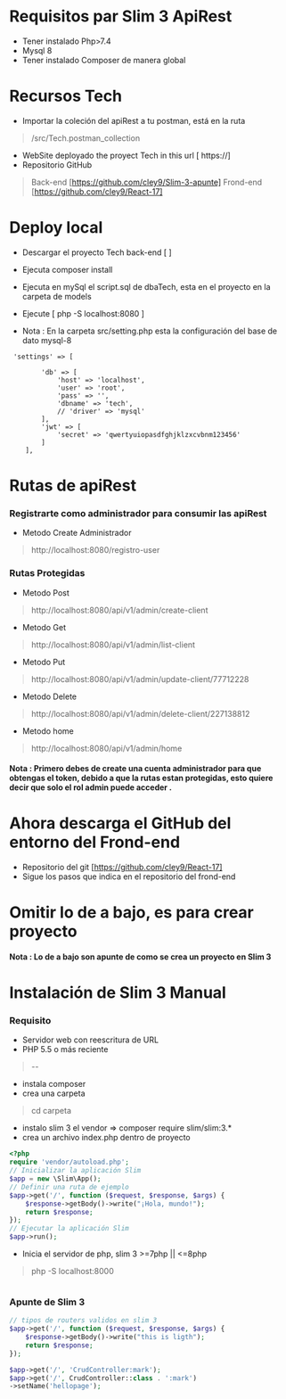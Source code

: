 # Requisitos par Slim 3 ApiRest
- Tener instalado Php>7.4
- Mysql 8
- Tener instalado Composer de manera global
# Recursos Tech 
- Importar la coleción del apiRest a tu postman, está en la ruta 
> /src/Tech.postman_collection 
- WebSite deployado the proyect Tech in this url [ https://]
- Repositorio GitHub
 > Back-end [https://github.com/cley9/Slim-3-apunte]
 > Frond-end [https://github.com/cley9/React-17]
# Deploy local
- Descargar el proyecto Tech back-end [ ]
- Ejecuta composer install
- Ejecuta en mySql el script.sql de dbaTech, esta en el proyecto en la carpeta de models
- Ejecute [ php -S localhost:8080 ]

- Nota : En la carpeta src/setting.php esta la configuración del base de dato mysql-8
````npm
 'settings' => [

        'db' => [
            'host' => 'localhost',
            'user' => 'root',
            'pass' => '',
            'dbname' => 'tech',
            // 'driver' => 'mysql'
        ],
        'jwt' => [
            'secret' => 'qwertyuiopasdfghjklzxcvbnm123456'
        ]
    ],
````
# Rutas de apiRest 
### Registrarte como administrador para consumir las apiRest

- Metodo Create Administrador
> http://localhost:8080/registro-user

### Rutas Protegidas

- Metodo Post
> http://localhost:8080/api/v1/admin/create-client

- Metodo Get
> http://localhost:8080/api/v1/admin/list-client

- Metodo Put
> http://localhost:8080/api/v1/admin/update-client/77712228

- Metodo Delete
> http://localhost:8080/api/v1/admin/delete-client/227138812


- Metodo home
> http://localhost:8080/api/v1/admin/home

#### Nota : Primero debes de create una cuenta administrador para que obtengas el token, debido a que la rutas estan protegidas, esto quiere decir que solo el rol admin puede acceder . 


# Ahora descarga el GitHub del entorno del Frond-end 
- Repositorio del git [https://github.com/cley9/React-17] 
- Sigue los pasos que indica en el repositorio del frond-end



# Omitir lo de a bajo, es para crear proyecto
#### Nota : Lo de a bajo son apunte de como se crea un proyecto en Slim 3
# Instalación de Slim 3 Manual
### Requisito
- Servidor web con reescritura de URL
- PHP 5.5 o más reciente
> --
- instala composer  
- crea una carpeta
> cd carpeta
- instalo slim 3 el vendor => composer require slim/slim:3.*
- crea un archivo index.php dentro de proyecto
```php
<?php
require 'vendor/autoload.php';
// Inicializar la aplicación Slim
$app = new \Slim\App();
// Definir una ruta de ejemplo
$app->get('/', function ($request, $response, $args) {
    $response->getBody()->write("¡Hola, mundo!");
    return $response;
});
// Ejecutar la aplicación Slim
$app->run();
```
- Inicia el servidor de php, slim 3  >=7php || <=8php
> php -S localhost:8000  
```php

```
### Apunte de Slim 3 
```php
// tipos de routers validos en slim 3
$app->get('/', function ($request, $response, $args) {
    $response->getBody()->write("this is ligth");
    return $response;
});

$app->get('/', 'CrudController:mark');
$app->get('/', CrudController::class . ':mark')
->setName('hellopage');
```